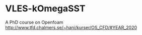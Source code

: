 # VLES-kOmegaSST
A PhD course on Openfoam
http://www.tfd.chalmers.se/~hani/kurser/OS_CFD/#YEAR_2020
